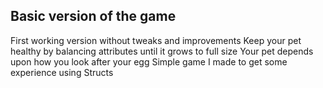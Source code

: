 ## Basic version of the game
First working version without tweaks and improvements
Keep your pet healthy by balancing attributes until it grows to full size
Your pet depends upon how you look after your egg
Simple game I made to get some experience using Structs
